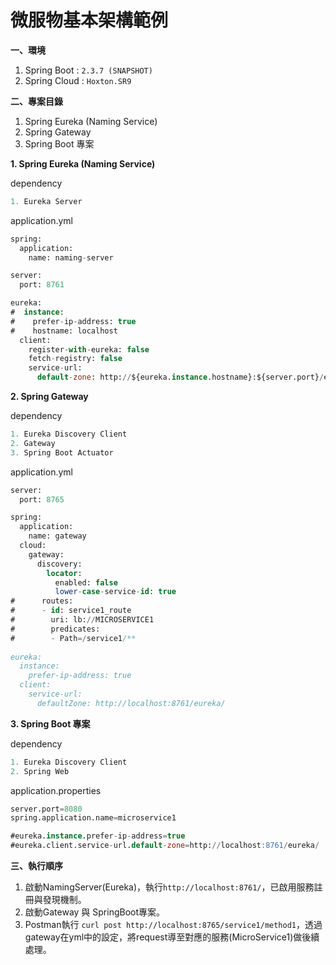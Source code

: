 # 微服物基本架構範例
**一、環境**
1. Spring Boot : `2.3.7 (SNAPSHOT)`
2. Spring Cloud : `Hoxton.SR9`

**二、專案目錄**
1. Spring Eureka (Naming Service)
2. Spring Gateway
3. Spring Boot 專案



**1. Spring Eureka (Naming Service)**

dependency
```sql
1. Eureka Server
```

application.yml
```sql
spring:
  application:
    name: naming-server

server:
  port: 8761

eureka:
#  instance:
#    prefer-ip-address: true
#    hostname: localhost
  client:
    register-with-eureka: false
    fetch-registry: false
    service-url:
      default-zone: http://${eureka.instance.hostname}:${server.port}/eureka/ ##Eureka Server的位址

```

**2. Spring Gateway**

dependency
```sql
1. Eureka Discovery Client
2. Gateway
3. Spring Boot Actuator 
```

application.yml
```sql
server:
  port: 8765

spring:
  application:
    name: gateway
  cloud:
    gateway:
      discovery:
        locator:
          enabled: false
          lower-case-service-id: true
#      routes:
#      - id: service1_route
#        uri: lb://MICROSERVICE1
#        predicates:
#        - Path=/service1/**
        
eureka:
  instance:
    prefer-ip-address: true
  client:
    service-url:
      defaultZone: http://localhost:8761/eureka/


```

**3. Spring Boot 專案**

dependency
```sql
1. Eureka Discovery Client
2. Spring Web
```

application.properties
```sql
server.port=8080
spring.application.name=microservice1

#eureka.instance.prefer-ip-address=true
#eureka.client.service-url.default-zone=http://localhost:8761/eureka/
```

**三、執行順序**
1. 啟動NamingServer(Eureka)，執行`http://localhost:8761/`，已啟用服務註冊與發現機制。
2. 啟動Gateway 與 SpringBoot專案。
3. Postman執行 `curl post http://localhost:8765/service1/method1`，透過gateway在yml中的設定，將request導至對應的服務(MicroService1)做後續處理。
